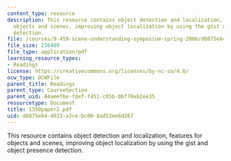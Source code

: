 ```yaml
---
content_type: resource
description: This resource contains object detection and localization, features for
  objects and scenes, improving object localization by using the gist and object presence
  detection.
file: /courses/9-459-scene-understanding-symposium-spring-2006/d6875e84d833a3cebc008ad53ee6d267_1350paper2.pdf
file_size: 216409
file_type: application/pdf
learning_resource_types:
- Readings
license: https://creativecommons.org/licenses/by-nc-sa/4.0/
ocw_type: OCWFile
parent_title: Readings
parent_type: CourseSection
parent_uid: 84aeefbe-fdef-f451-c05b-0bf70eb2ee35
resourcetype: Document
title: 1350paper2.pdf
uid: d6875e84-d833-a3ce-bc00-8ad53ee6d267
---
```

This resource contains object detection and localization, features for objects and scenes, improving object localization by using the gist and object presence detection.
